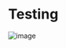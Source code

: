 # Testing

![image](https://htmlcolorcodes.com/assets/images/colors/red-color-solid-background-1920x1080.png)